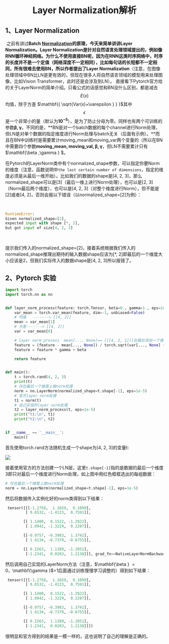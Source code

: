<center>
     <h1>Layer Normalization解析</h1>
 </center>

## 1、Layer Normalization
​		之前有讲过**Batch [Normalization](https://github.com/MorvanLi/Python/blob/main/batch_normalization.md)**的原理，今天来简单讲讲Layer Normalization。Layer Normalization是针对自然语言处理领域提出的，例如像RNN循环神经网络。为什么不使用直接BN呢，因为在RNN这类时序网络中，时序的长度并不是一个定值（网络深度不一定相同），比如每句话的长短都不一定相同，所有很难去使用BN，所以作者提出了**Layer Normalization**（注意，在图像处理领域中BN比LN是更有效的，但现在很多人将自然语言领域的模型用来处理图像，比如Vision Transformer，此时还是会涉及到LN）。
​		直接看下Pytorch官方给的关于LayerNorm的简单介绍。只看公式的话感觉和BN没什么区别，都是减去$${E(x)}$$均值，除于方差 $\mathbf{{ \sqrt{Var(x)+\varepsilon }  } }$其中$${ \epsilon \mathbf{} } $$是一个非常小的量（默认为$\mathbf{10^{-5} }$），是为了防止分母为零。同样也有两个可训练的参数$\mathbf{{\beta ,\gamma } }$。不同的是，**BN是对一个batch数据的每个channel进行Norm处理，但LN是对单个数据的指定维度进行Norm处理与batch无关（后面有示例）。**而且在BN中训练时是需要累计moving_mean和moving_var两个变量的（所以在BN中需要四个参数$\mathbf{{ moving\_mean, moving\_val, \beta ,\gamma } }$，但LN不需要累计只有$\mathbf{\beta ,\gamma } $。

​		在Pytorch的LayerNorm类中有个normalized_shape参数，可以指定你要Norm的维度（注意，函数说明中`the last certain number of dimensions`，指定的维度必须是从最后一维开始）。比如我们的数据的shape是[4, 2, 3]，那么normalized_shape可以是[3]（最后一维上进行Norm处理），也可以是[2, 3]（Norm最后两个维度），也可以是[4, 2, 3]（对整个维度进行Norm），但不能是[2]或者[4, 2]，否则会报以下错误（以normalized_shape=[2]为例）：

​		

```python
RuntimeError: 
Given normalized_shape=[2],         
expected input with shape [*, 2],    
but got input of size[4, 2, 3]

```

​		

​		提示我们传入的normalized_shape=[2]，接着系统根据我们传入的normalized_shape推理出期待的输入数据shape应该为[*, 2]即最后的一个维度大小应该是2，但我们实际传入的数据shape是[4, 2, 3]所以报错了。






##  2、Pytorch 实验

```python
import torch
import torch.nn as nn


def layer_norm_process(feature: torch.Tensor, beta=0., gamma=1., eps=1e-5):
    var_mean = torch.var_mean(feature, dim=-1, unbiased=False)
    # 均值   -------> [[4, 2]]
    mean = var_mean[1]   
    # 方差-------> [[4, 2]]
    var = var_mean[0]

    # layer norm process  mean[..., None]== [[[4, 2, 1]]]在最后添加一个维度
    feature = (feature - mean[..., None]) / torch.sqrt(var[..., None] + eps)
    feature = feature * gamma + beta

    return feature


def main():
    t = torch.rand(4, 2, 3)
    print(t)
    # 仅在最后一个维度上做norm处理
    norm = nn.LayerNorm(normalized_shape=t.shape[-1], eps=1e-5)
    # 官方layer norm处理
    t1 = norm(t)
    # 自己实现的layer norm处理
    t2 = layer_norm_process(t, eps=1e-5)
    print("t1:\n", t1)
    print("t2:\n", t2)


if __name__ == '__main__':
    main()


```



首先使用torch.rand方法随机生成一个shape为[4, 2, 3]的变量t:



![](https://img-blog.csdnimg.cn/20210607143124397.png?x-oss-process=image/watermark,type_ZmFuZ3poZW5naGVpdGk,shadow_10,text_aHR0cHM6Ly9ibG9nLmNzZG4ubmV0L3FxXzM3NTQxMDk3,size_16,color_FFFFFF,t_70#pic_center)



接着使用官方的方法创建一个LN层，这里`t.shape[-1]`指的是数据的最后一个维度3即只对最后一个维度进行Norm处理，如上图中用红色框框选出的每组数据：

```python
# 仅在最后一个维度上做norm处理
norm = nn.LayerNorm(normalized_shape=t.shape[-1], eps=1e-5)
```



然后将数据传入实例化好的norm类得到以下结果：

```python
 tensor([[[-1.2758,  1.1659,  0.1099],
         [ 0.6532, -1.4123,  0.7591]],

        [[ 1.1400,  0.1522, -1.2922],
         [ 1.0942, -1.3229,  0.2287]],

        [[-0.9757, -0.3983,  1.3741],
         [ 1.4134, -0.7379, -0.6755]],

        [[ 0.1563,  1.1389, -1.2951],
         [-1.2341,  0.0203,  1.2138]]], grad_fn=<NativeLayerNormBackward>)
```



然后调用自己实现的LayerNorm方法（注意，$\mathbf{\beta } $=0，$\mathbf{\gamma }$=1后面通过训练慢慢学习调整的）得到如下结果：

```python
 tensor([[[-1.2758,  1.1659,  0.1099],
         [ 0.6532, -1.4123,  0.7591]],

        [[ 1.1400,  0.1522, -1.2922],
         [ 1.0942, -1.3229,  0.2287]],

        [[-0.9757, -0.3983,  1.3741],
         [ 1.4134, -0.7379, -0.6755]],

        [[ 0.1563,  1.1389, -1.2951],
         [-1.2341,  0.0203,  1.2138]]])

```

很明显和官方得到的结果是一模一样的，这也说明了自己的理解是正确的。
